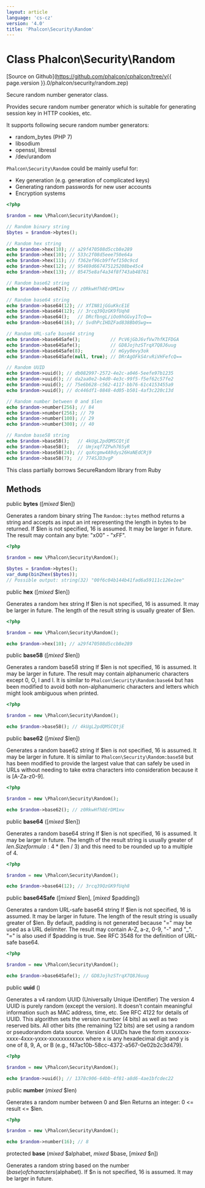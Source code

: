 ```yaml
---
layout: article
language: 'cs-cz'
version: '4.0'
title: 'Phalcon\Security\Random'
---
```

# Class **Phalcon\Security\Random**

[Source on Github](https://github.com/phalcon/cphalcon/tree/v{{ page.version }}.0/phalcon/security/random.zep)

Secure random number generator class.

Provides secure random number generator which is suitable for generating session key in HTTP cookies, etc.

It supports following secure random number generators:

- random_bytes (PHP 7)
- libsodium
- openssl, libressl
- /dev/urandom

`Phalcon\Security\Random` could be mainly useful for:

- Key generation (e.g. generation of complicated keys)
- Generating random passwords for new user accounts
- Encryption systems

```php
<?php

$random = new \Phalcon\Security\Random();

// Random binary string
$bytes = $random->bytes();

// Random hex string
echo $random->hex(10); // a29f470508d5ccb8e289
echo $random->hex(10); // 533c2f08d5eee750e64a
echo $random->hex(11); // f362ef96cb9ffef150c9cd
echo $random->hex(12); // 95469d667475125208be45c4
echo $random->hex(13); // 05475e8af4a34f8f743ab48761

// Random base62 string
echo $random->base62(); // z0RkwHfh8ErDM1xw

// Random base64 string
echo $random->base64(12); // XfIN81jGGuKkcE1E
echo $random->base64(12); // 3rcq39QzGK9fUqh8
echo $random->base64();   // DRcfbngL/iOo9hGGvy1TcQ==
echo $random->base64(16); // SvdhPcIHDZFad838Bb0Swg==

// Random URL-safe base64 string
echo $random->base64Safe();           // PcV6jGbJ6vfVw7hfKIFDGA
echo $random->base64Safe();           // GD8JojhzSTrqX7Q8J6uug
echo $random->base64Safe(8);          // mGyy0evy3ok
echo $random->base64Safe(null, true); // DRrAgOFkS4rvRiVHFefcQ==

// Random UUID
echo $random->uuid(); // db082997-2572-4e2c-a046-5eefe97b1235
echo $random->uuid(); // da2aa0e2-b4d0-4e3c-99f5-f5ef62c57fe2
echo $random->uuid(); // 75e6b628-c562-4117-bb76-61c4153455a9
echo $random->uuid(); // dc446df1-0848-4d05-b501-4af3c220c13d

// Random number between 0 and $len
echo $random->number(256); // 84
echo $random->number(256); // 79
echo $random->number(100); // 29
echo $random->number(300); // 40

// Random base58 string
echo $random->base58();   // 4kUgL2pdQMSCQtjE
echo $random->base58();   // Umjxqf7ZPwh765yR
echo $random->base58(24); // qoXcgmw4A9dys26HaNEdCRj9
echo $random->base58(7);  // 774SJD3vgP

```

This class partially borrows SecureRandom library from Ruby

## Methods

public **bytes** ([*mixed* $len])

Generates a random binary string The `Random::bytes` method returns a string and accepts as input an int representing the length in bytes to be returned. If $len is not specified, 16 is assumed. It may be larger in future. The result may contain any byte: "x00" - "xFF".

```php
<?php

$random = new \Phalcon\Security\Random();

$bytes = $random->bytes();
var_dump(bin2hex($bytes));
// Possible output: string(32) "00f6c04b144b41fad6a59111c126e1ee"

```

public **hex** ([*mixed* $len])

Generates a random hex string If $len is not specified, 16 is assumed. It may be larger in future. The length of the result string is usually greater of $len.

```php
<?php

$random = new \Phalcon\Security\Random();

echo $random->hex(10); // a29f470508d5ccb8e289

```

public **base58** ([*mixed* $len])

Generates a random base58 string If $len is not specified, 16 is assumed. It may be larger in future. The result may contain alphanumeric characters except 0, O, I and l. It is similar to `Phalcon\Security\Random:base64` but has been modified to avoid both non-alphanumeric characters and letters which might look ambiguous when printed.

```php
<?php

$random = new \Phalcon\Security\Random();

echo $random->base58(); // 4kUgL2pdQMSCQtjE

```

public **base62** ([*mixed* $len])

Generates a random base62 string If $len is not specified, 16 is assumed. It may be larger in future. It is similar to `Phalcon\Security\Random:base58` but has been modified to provide the largest value that can safely be used in URLs without needing to take extra characters into consideration because it is [A-Za-z0-9].

```php
<?php

$random = new \Phalcon\Security\Random();

echo $random->base62(); // z0RkwHfh8ErDM1xw

```

public **base64** ([*mixed* $len])

Generates a random base64 string If $len is not specified, 16 is assumed. It may be larger in future. The length of the result string is usually greater of $len. Size formula: 4 * ($len / 3) and this need to be rounded up to a multiple of 4.

```php
<?php

$random = new \Phalcon\Security\Random();

echo $random->base64(12); // 3rcq39QzGK9fUqh8

```

public **base64Safe** ([*mixed* $len], [*mixed* $padding])

Generates a random URL-safe base64 string If $len is not specified, 16 is assumed. It may be larger in future. The length of the result string is usually greater of $len. By default, padding is not generated because "=" may be used as a URL delimiter. The result may contain A-Z, a-z, 0-9, "-" and "_". "=" is also used if $padding is true. See RFC 3548 for the definition of URL-safe base64.

```php
<?php

$random = new \Phalcon\Security\Random();

echo $random->base64Safe(); // GD8JojhzSTrqX7Q8J6uug

```

public **uuid** ()

Generates a v4 random UUID (Universally Unique IDentifier) The version 4 UUID is purely random (except the version). It doesn't contain meaningful information such as MAC address, time, etc. See RFC 4122 for details of UUID. This algorithm sets the version number (4 bits) as well as two reserved bits. All other bits (the remaining 122 bits) are set using a random or pseudorandom data source. Version 4 UUIDs have the form xxxxxxxx-xxxx-4xxx-yxxx-xxxxxxxxxxxx where x is any hexadecimal digit and y is one of 8, 9, A, or B (e.g., f47ac10b-58cc-4372-a567-0e02b2c3d479).

```php
<?php

$random = new \Phalcon\Security\Random();

echo $random->uuid(); // 1378c906-64bb-4f81-a8d6-4ae1bfcdec22

```

public **number** (*mixed* $len)

Generates a random number between 0 and $len Returns an integer: 0 <= result <= $len.

```php
<?php

$random = new \Phalcon\Security\Random();

echo $random->number(16); // 8

```

protected **base** (*mixed* $alphabet, *mixed* $base, [*mixed* $n])

Generates a random string based on the number ($base) of characters ($alphabet). If $n is not specified, 16 is assumed. It may be larger in future.